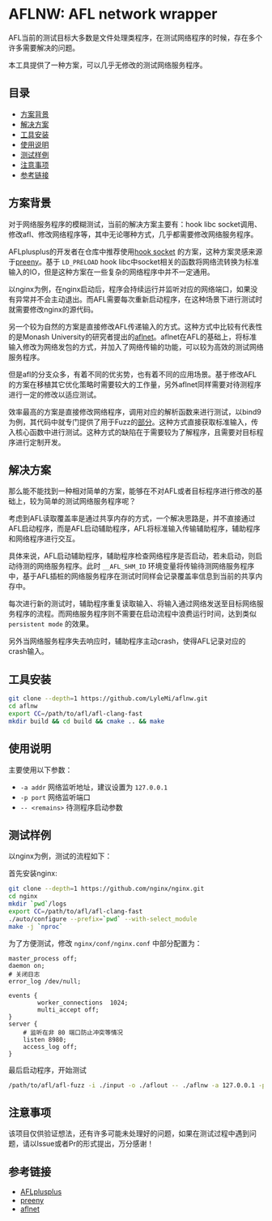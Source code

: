 # AFLNW: AFL network wrapper

AFL当前的测试目标大多数是文件处理类程序，在测试网络程序的时候，存在多个许多需要解决的问题。

本工具提供了一种方案，可以几乎无修改的测试网络服务程序。

## 目录

- [方案背景](#%E6%96%B9%E6%A1%88%E8%83%8C%E6%99%AF)
- [解决方案](#%E8%A7%A3%E5%86%B3%E6%96%B9%E6%A1%88)
- [工具安装](#%E5%B7%A5%E5%85%B7%E5%AE%89%E8%A3%85)
- [使用说明](#%E4%BD%BF%E7%94%A8%E8%AF%B4%E6%98%8E)
- [测试样例](#%E6%B5%8B%E8%AF%95%E6%A0%B7%E4%BE%8B)
- [注意事项](#%E6%B3%A8%E6%84%8F%E4%BA%8B%E9%A1%B9)
- [参考链接](#%E5%8F%82%E8%80%83%E9%93%BE%E6%8E%A5)

## 方案背景

对于网络服务程序的模糊测试，当前的解决方案主要有：hook libc socket调用、修改afl、修改网络程序等，其中无论哪种方式，几乎都需要修改网络服务程序。

AFLplusplus的开发者在仓库中推荐使用[hook socket](https://github.com/AFLplusplus/AFLplusplus/tree/stable/utils/socket_fuzzing) 的方案，这种方案灵感来源于[preeny](https://github.com/zardus/preeny)。基于 ``LD_PRELOAD`` hook libc中socket相关的函数将网络流转换为标准输入的IO，但是这种方案在一些复杂的网络程序中并不一定通用。

以nginx为例，在nginx启动后，程序会持续运行并监听对应的网络端口，如果没有异常并不会主动退出。而AFL需要每次重新启动程序，在这种场景下进行测试时就需要修改nginx的源代码。

另一个较为自然的方案是直接修改AFL传递输入的方式。这种方式中比较有代表性的是Monash University的研究者提出的[aflnet](https://github.com/aflnet/aflnet)。aflnet在AFL的基础上，将标准输入修改为网络发包的方式，并加入了网络传输的功能，可以较为高效的测试网络服务程序。

但是afl的分支众多，有着不同的优劣势，也有着不同的应用场景。基于修改AFL的方案在移植其它优化策略时需要较大的工作量，另外aflnet同样需要对待测程序进行一定的修改以适应测试。

效率最高的方案是直接修改网络程序，调用对应的解析函数来进行测试，以bind9为例，其代码中就专门提供了用于Fuzz的[部分](https://github.com/isc-projects/bind9/tree/main/fuzz)。这种方式直接获取标准输入，传入核心函数中进行测试。这种方式的缺陷在于需要较为了解程序，且需要对目标程序进行定制开发。

## 解决方案

那么能不能找到一种相对简单的方案，能够在不对AFL或者目标程序进行修改的基础上，较为简单的测试网络服务程序呢？

考虑到AFL读取覆盖率是通过共享内存的方式，一个解决思路是，并不直接通过AFL启动程序，而是AFL启动辅助程序，AFL将标准输入传输辅助程序，辅助程序和网络程序进行交互。

具体来说，AFL启动辅助程序，辅助程序检查网络程序是否启动，若未启动，则启动待测的网络服务程序。此时 ``__AFL_SHM_ID`` 环境变量将传输待测网络服务程序中，基于AFL插桩的网络服务程序在测试时同样会记录覆盖率信息到当前的共享内存中。

每次进行新的测试时，辅助程序重复读取输入、将输入通过网络发送至目标网络服务程序的流程。而网络服务程序则不需要在启动流程中浪费运行时间，达到类似 ``persistent mode`` 的效果。

另外当网络服务程序失去响应时，辅助程序主动crash，使得AFL记录对应的crash输入。

## 工具安装

```bash
git clone --depth=1 https://github.com/LyleMi/aflnw.git
cd aflnw
export CC=/path/to/afl/afl-clang-fast
mkdir build && cd build && cmake .. && make
```

## 使用说明

主要使用以下参数：

- ``-a addr`` 网络监听地址，建议设置为 ``127.0.0.1``
- ``-p port`` 网络监听端口
- ``-- <remains>`` 待测程序启动参数

## 测试样例

以nginx为例，测试的流程如下：

首先安装nginx:

```bash
git clone --depth=1 https://github.com/nginx/nginx.git
cd nginx
mkdir `pwd`/logs
export CC=/path/to/afl/afl-clang-fast
./auto/configure --prefix=`pwd` --with-select_module
make -j `nproc`
```

为了方便测试，修改 ``nginx/conf/nginx.conf`` 中部分配置为：

```
master_process off;
daemon on;
# 关闭日志
error_log /dev/null;

events {
        worker_connections  1024;
        multi_accept off;
}
server {
    # 监听在非 80 端口防止冲突等情况
    listen 8980;
    access_log off;
}
```

最后启动程序，开始测试

```bash
/path/to/afl/afl-fuzz -i ./input -o ./aflout -- ./aflnw -a 127.0.0.1 -p 8980 -- /data/targets/nginx/objs/nginx
```

## 注意事项

该项目仅供验证想法，还有许多可能未处理好的问题，如果在测试过程中遇到问题，请以Issue或者Pr的形式提出，万分感谢！

## 参考链接

- [AFLplusplus](https://github.com/AFLplusplus/AFLplusplus)
- [preeny](https://github.com/zardus/preeny)
- [aflnet](https://github.com/aflnet/aflnet)
